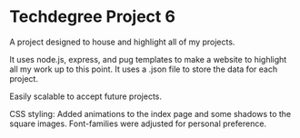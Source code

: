 # Techdegree Project 6
 A project designed to house and highlight all of my projects.
 
 It uses node.js, express, and pug templates to make a website to highlight all my work up to this point.  It uses a .json  file to store the data for each project.

 Easily scalable to accept future projects.

 CSS styling:
    Added animations to the index page and some shadows to the square images.
    Font-families were adjusted for personal preference.
